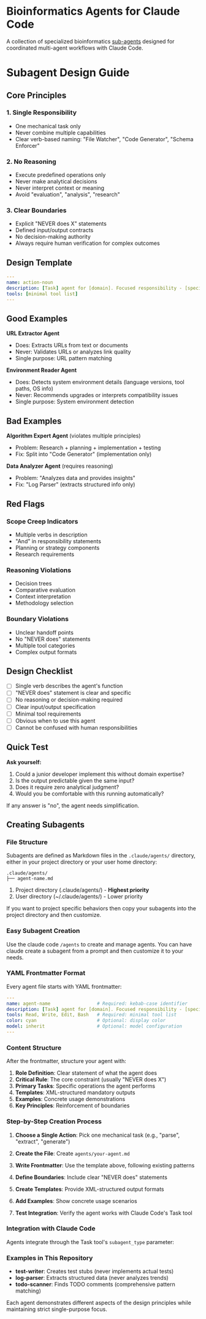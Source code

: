 # Bioinformatics Agents for Claude Code

A collection of specialized bioinformatics [sub-agents](https://docs.claude.com/en/docs/claude-code/sub-agents) designed for coordinated multi-agent workflows with Claude Code.

# Subagent Design Guide

## Core Principles

### 1. Single Responsibility
- One mechanical task only
- Never combine multiple capabilities
- Clear verb-based naming: "File Watcher", "Code Generator", "Schema Enforcer"

### 2. No Reasoning
- Execute predefined operations only
- Never make analytical decisions
- Never interpret context or meaning
- Avoid "evaluation", "analysis", "research"

### 3. Clear Boundaries
- Explicit "NEVER does X" statements
- Defined input/output contracts
- No decision-making authority
- Always require human verification for complex outcomes

## Design Template

```yaml
---
name: action-noun
description: [Task] agent for [domain]. Focused responsibility - [specific action] (NEVER [related but different action]). Single clear purpose - [action] only. Use for [specific use case].
tools: [minimal tool list]
---
```

## Good Examples

**URL Extractor Agent**
- Does: Extracts URLs from text or documents
- Never: Validates URLs or analyzes link quality
- Single purpose: URL pattern matching

**Environment Reader Agent**
- Does: Detects system environment details (language versions, tool paths, OS info)
- Never: Recommends upgrades or interprets compatibility issues
- Single purpose: System environment detection

## Bad Examples

**Algorithm Expert Agent** (violates multiple principles)
- Problem: Research + planning + implementation + testing
- Fix: Split into "Code Generator" (implementation only)

**Data Analyzer Agent** (requires reasoning)
- Problem: "Analyzes data and provides insights"
- Fix: "Log Parser" (extracts structured info only)

## Red Flags

### Scope Creep Indicators
- Multiple verbs in description
- "And" in responsibility statements
- Planning or strategy components
- Research requirements

### Reasoning Violations
- Decision trees
- Comparative evaluation
- Context interpretation
- Methodology selection

### Boundary Violations
- Unclear handoff points
- No "NEVER does" statements
- Multiple tool categories
- Complex output formats

## Design Checklist

- [ ] Single verb describes the agent's function
- [ ] "NEVER does" statement is clear and specific
- [ ] No reasoning or decision-making required
- [ ] Clear input/output specification
- [ ] Minimal tool requirements
- [ ] Obvious when to use this agent
- [ ] Cannot be confused with human responsibilities

## Quick Test

**Ask yourself:**
1. Could a junior developer implement this without domain expertise?
2. Is the output predictable given the same input?
3. Does it require zero analytical judgment?
4. Would you be comfortable with this running automatically?

If any answer is "no", the agent needs simplification.

## Creating Subagents

### File Structure

Subagents are defined as Markdown files in the `.claude/agents/` directory, either in your project directory or your user home directory:
```
.claude/agents/
├── agent-name.md        
```

1. Project directory (.claude/agents/) - **Highest priority**
2. User directory (~/.claude/agents/) - Lower priority

If you want to project specific behaviors then copy your subagents into the project directory and then customize.

### Easy Subagent Creation

Use the claude code `/agents` to create and manage agents. You can have claude create a subagent from a prompt and then customize it to your needs.


### YAML Frontmatter Format

Every agent file starts with YAML frontmatter:

```yaml
---
name: agent-name                 # Required: kebab-case identifier
description: [Task] agent for [domain]. Focused responsibility - [specific action] (NEVER [related but different action]). Single clear purpose - [action] only. Use for [specific use case].  # Required: follows template
tools: Read, Write, Edit, Bash   # Required: minimal tool list
color: cyan                      # Optional: display color
model: inherit                   # Optional: model configuration
---
```

### Content Structure

After the frontmatter, structure your agent with:

1. **Role Definition**: Clear statement of what the agent does
2. **Critical Rule**: The core constraint (usually "NEVER does X")
3. **Primary Tasks**: Specific operations the agent performs
4. **Templates**: XML-structured mandatory outputs
5. **Examples**: Concrete usage demonstrations
6. **Key Principles**: Reinforcement of boundaries

### Step-by-Step Creation Process

1. **Choose a Single Action**: Pick one mechanical task (e.g., "parse", "extract", "generate")

2. **Create the File**: Create `agents/your-agent.md`

3. **Write Frontmatter**: Use the template above, following existing patterns

4. **Define Boundaries**: Include clear "NEVER does" statements

5. **Create Templates**: Provide XML-structured output formats

6. **Add Examples**: Show concrete usage scenarios

7. **Test Integration**: Verify the agent works with Claude Code's Task tool

### Integration with Claude Code

Agents integrate through the Task tool's `subagent_type` parameter:

### Examples in This Repository

- **test-writer**: Creates test stubs (never implements actual tests)
- **log-parser**: Extracts structured data (never analyzes trends)
- **todo-scanner**: Finds TODO comments (comprehensive pattern matching)

Each agent demonstrates different aspects of the design principles while maintaining strict single-purpose focus.
